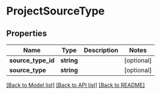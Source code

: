 # ProjectSourceType

## Properties
Name | Type | Description | Notes
------------ | ------------- | ------------- | -------------
**source_type_id** | **string** |  | [optional] 
**source_type** | **string** |  | [optional] 

[[Back to Model list]](../README.md#documentation-for-models) [[Back to API list]](../README.md#documentation-for-api-endpoints) [[Back to README]](../README.md)


